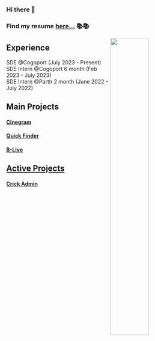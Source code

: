 ### Hi there 👋 
### Find my resume  <a href="https://drive.google.com/file/d/16_sK6Zdw4_b_wJVwlm5YVHaCOEBVewCz/view?usp=drive_link"> here...</a> 📚📚
   <span>
    <img align="right" width="45%" src="https://github-contribution-stats.vercel.app/api/?username=ankitkumar1578114">
   </span>
    <h2>
      Experience
    </h2> 
     SDE @Cogoport (July 2023 - Present)<br/>
     SDE Intern @Cogoport 6 month (Feb 2023 - July 2023)<br/>
     SDE Intern @Parth 2 month (June 2022 - July 2022)
    <h2>
      Main Projects
    </h2> 
    <h4> <a href="https://github.com/ankitkumar1578114/Cinegram">Cinegram </a></h4>
    <h4> <a href="https://github.com/NITP-Web-Developer/Quick-Finder-Frontend">Quick Finder</a> </h4>
    <h4> <a href="https://github.com/ankitkumar1578114/B-LIVE">B-Live</h4>

   <h2>
      Active Projects
    </h2>
   <h4> <a href="https://github.com/ankitkumar1578114/crick-admin-frontend">Crick Admin </a></h4>
</div>
